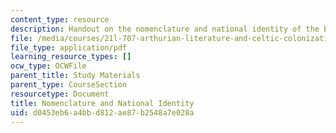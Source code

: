 ```yaml
---
content_type: resource
description: Handout on the nomenclature and national identity of the British Isles.
file: /media/courses/21l-707-arthurian-literature-and-celtic-colonization-spring-2005/d0453eb6a4bbd812ae87b2548a7e028a_1a_nome_nati_ide.pdf
file_type: application/pdf
learning_resource_types: []
ocw_type: OCWFile
parent_title: Study Materials
parent_type: CourseSection
resourcetype: Document
title: Nomenclature and National Identity
uid: d0453eb6-a4bb-d812-ae87-b2548a7e028a
---
```

